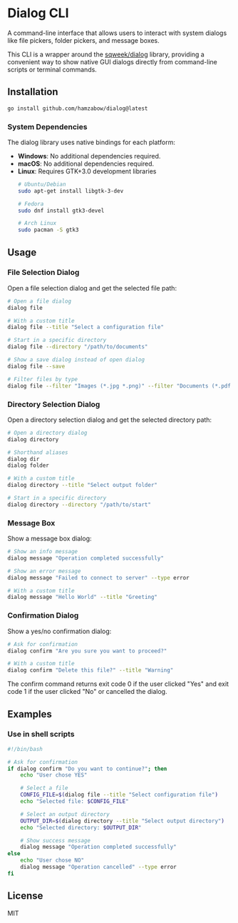 # Dialog CLI

A command-line interface that allows users to interact with system dialogs like file pickers, folder pickers, and message boxes.

This CLI is a wrapper around the [sqweek/dialog](https://github.com/sqweek/dialog) library, providing a convenient way to show native GUI dialogs directly from command-line scripts or terminal commands.

## Installation

```bash
go install github.com/hamzabow/dialog@latest
```

### System Dependencies

The dialog library uses native bindings for each platform:

- **Windows**: No additional dependencies required.
- **macOS**: No additional dependencies required.
- **Linux**: Requires GTK+3.0 development libraries
  ```bash
  # Ubuntu/Debian
  sudo apt-get install libgtk-3-dev

  # Fedora
  sudo dnf install gtk3-devel

  # Arch Linux
  sudo pacman -S gtk3
  ```

## Usage

### File Selection Dialog

Open a file selection dialog and get the selected file path:

```bash
# Open a file dialog
dialog file

# With a custom title
dialog file --title "Select a configuration file"

# Start in a specific directory
dialog file --directory "/path/to/documents"

# Show a save dialog instead of open dialog
dialog file --save

# Filter files by type
dialog file --filter "Images (*.jpg *.png)" --filter "Documents (*.pdf *.doc)"
```

### Directory Selection Dialog

Open a directory selection dialog and get the selected directory path:

```bash
# Open a directory dialog
dialog directory

# Shorthand aliases
dialog dir
dialog folder

# With a custom title
dialog directory --title "Select output folder"

# Start in a specific directory
dialog directory --directory "/path/to/start"
```

### Message Box

Show a message box dialog:

```bash
# Show an info message
dialog message "Operation completed successfully"

# Show an error message
dialog message "Failed to connect to server" --type error

# With a custom title
dialog message "Hello World" --title "Greeting"
```

### Confirmation Dialog

Show a yes/no confirmation dialog:

```bash
# Ask for confirmation
dialog confirm "Are you sure you want to proceed?"

# With a custom title
dialog confirm "Delete this file?" --title "Warning"
```

The confirm command returns exit code 0 if the user clicked "Yes" and exit code 1 if the user clicked "No" or cancelled the dialog.

## Examples

### Use in shell scripts

```bash
#!/bin/bash

# Ask for confirmation
if dialog confirm "Do you want to continue?"; then
    echo "User chose YES"

    # Select a file
    CONFIG_FILE=$(dialog file --title "Select configuration file")
    echo "Selected file: $CONFIG_FILE"

    # Select an output directory
    OUTPUT_DIR=$(dialog directory --title "Select output directory")
    echo "Selected directory: $OUTPUT_DIR"

    # Show success message
    dialog message "Operation completed successfully"
else
    echo "User chose NO"
    dialog message "Operation cancelled" --type error
fi
```

## License

MIT
